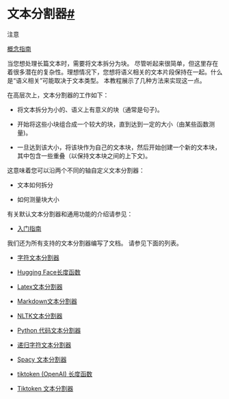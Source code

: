 

文本分割器[#](#text-splitters "到标题的永久链接")
====================================

注意

[概念指南](https://docs.langchain.com/docs/components/indexing/text-splitters)

当您想处理长篇文本时，需要将文本拆分为块。
尽管听起来很简单，但这里存在着很多潜在的复杂性。理想情况下，您想将语义相关的文本片段保持在一起。什么是“语义相关”可能取决于文本类型。
本教程展示了几种方法来实现这一点。

在高层次上，文本分割器的工作如下：

- 将文本拆分为小的、语义上有意义的块（通常是句子)。

- 开始将这些小块组合成一个较大的块，直到达到一定的大小（由某些函数测量)。

- 一旦达到该大小，将该块作为自己的文本块，然后开始创建一个新的文本块，其中包含一些重叠（以保持文本块之间的上下文)。

这意味着您可以沿两个不同的轴自定义文本分割器：

- 文本如何拆分

- 如何测量块大小

有关默认文本分割器和通用功能的介绍请参见：

* [入门指南](text_splitters/getting_started)

我们还为所有支持的文本分割器编写了文档。
请参见下面的列表。

* [字符文本分割器](text_splitters/examples/character_text_splitter)

* [Hugging Face长度函数](text_splitters/examples/huggingface_length_function)

* [Latex文本分割器](text_splitters/examples/latex)

* [Markdown文本分割器](text_splitters/examples/markdown)

* [NLTK文本分割器](text_splitters/examples/nltk)

* [Python 代码文本分割器](text_splitters/examples/python)

* [递归字符文本分割器](text_splitters/examples/recursive_text_splitter)

* [Spacy 文本分割器](text_splitters/examples/spacy)

* [tiktoken (OpenAI) 长度函数](text_splitters/examples/tiktoken)

* [Tiktoken 文本分割器](text_splitters/examples/tiktoken_splitter)

